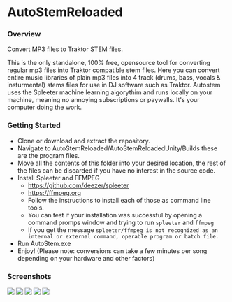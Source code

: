 # AutoStemReloaded
### Overview
Convert MP3 files to Traktor STEM files.

This is the only standalone, 100% free, opensource tool for converting regular mp3 files into Traktor compatible stem files.
Here you can convert entire music libraries of plain mp3 files into 4 track (drums, bass, vocals & insturmental) stems files for use in DJ software such as Traktor.
Autostem uses the Spleeter machine learning algorythim and runs locally on your machine, meaning no annoying subscriptions or paywalls. It's your computer doing the work.

### Getting Started
* Clone or download and extract the repository.
* Navigate to AutoStemReloaded/AutoStemReloadedUnity/Builds these are the program files.
* Move all the contents of this folder into your desired location, the rest of the files can be discarded if you have no interest in the source code.
* Install Spleeter and FFMPEG
  * https://github.com/deezer/spleeter
  * https://ffmpeg.org
  * Follow the instructions to install each of those as command line tools.
  * You can test if your installation was successful by opening a command promps window and trying to run ```spleeter``` and ```ffmpeg```
  * If you get the message ```spleeter/ffmpeg is not recognized as an internal or external command, operable program or batch file.```
* Run AutoStem.exe
* Enjoy! (Please note: conversions can take a few minutes per song depending on your hardware and other factors)

### Screenshots
![](https://i.ibb.co/mt94wff/autostem5.png)
![](https://i.ibb.co/TvxB4Lj/autostem1.png)
![](https://i.ibb.co/dQ5KXdT/autostem2.png)
![](https://i.ibb.co/t46PvVJ/autostem3.png)
![](https://i.ibb.co/dKHR7Dm/autostem4.png)
